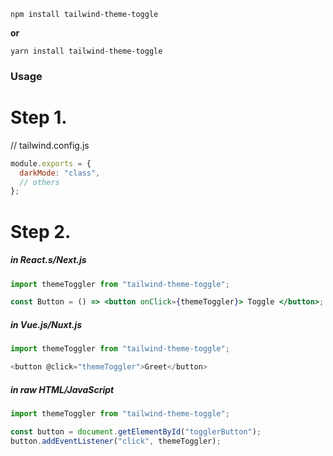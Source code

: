 ```
npm install tailwind-theme-toggle
```

**or**

```npm
yarn install tailwind-theme-toggle
```

### Usage

# Step 1.

// tailwind.config.js

```js
module.exports = {
  darkMode: "class",
  // others
};
```

# Step 2.

##### in React.s/Next.js

```jsx
import themeToggler from "tailwind-theme-toggle";

const Button = () => <button onClick={themeToggler}> Toggle </button>;
```

##### in Vue.js/Nuxt.js

```js
import themeToggler from "tailwind-theme-toggle";

<button @click="themeToggler">Greet</button>
```

##### in raw HTML/JavaScript

```js
import themeToggler from "tailwind-theme-toggle";

const button = document.getElementById("togglerButton");
button.addEventListener("click", themeToggler);
```

